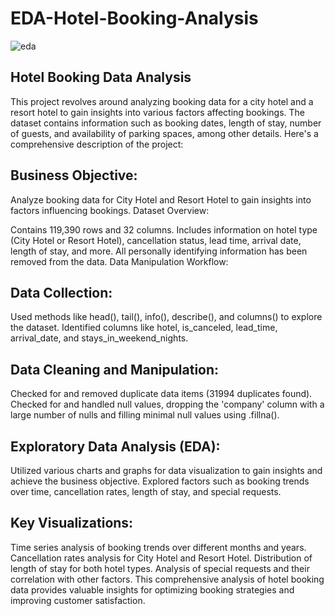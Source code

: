 # EDA-Hotel-Booking-Analysis
![eda](https://github.com/user-attachments/assets/79632a58-7b55-4f4a-b99b-d4bcc6452186)
## Hotel Booking Data Analysis

This project revolves around analyzing booking data for a city hotel and a resort hotel to gain insights into various factors affecting bookings. The dataset contains information such as booking dates, length of stay, number of guests, and availability of parking spaces, among other details. Here's a comprehensive description of the project:

## Business Objective:

Analyze booking data for City Hotel and Resort Hotel to gain insights into factors influencing bookings.
Dataset Overview:

Contains 119,390 rows and 32 columns.
Includes information on hotel type (City Hotel or Resort Hotel), cancellation status, lead time, arrival date, length of stay, and more.
All personally identifying information has been removed from the data.
Data Manipulation Workflow:

## Data Collection:

Used methods like head(), tail(), info(), describe(), and columns() to explore the dataset.
Identified columns like hotel, is_canceled, lead_time, arrival_date, and stays_in_weekend_nights.

## Data Cleaning and Manipulation:

Checked for and removed duplicate data items (31994 duplicates found).
Checked for and handled null values, dropping the 'company' column with a large number of nulls and filling minimal null values using .fillna().

## Exploratory Data Analysis (EDA):

Utilized various charts and graphs for data visualization to gain insights and achieve the business objective.
Explored factors such as booking trends over time, cancellation rates, length of stay, and special requests.

## Key Visualizations:

Time series analysis of booking trends over different months and years.
Cancellation rates analysis for City Hotel and Resort Hotel.
Distribution of length of stay for both hotel types.
Analysis of special requests and their correlation with other factors.
This comprehensive analysis of hotel booking data provides valuable insights for optimizing booking strategies and improving customer satisfaction.
